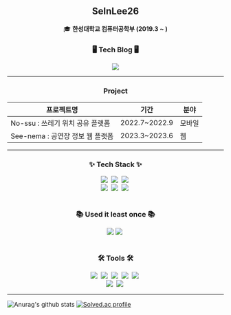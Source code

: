 <div align="center">
  <!--타이틀 부분-->
<div align="center" width="200">
  <div>
    <h2>SeInLee26</h2>
  🎓 <b>한성대학교 컴퓨터공학부 (2019.3 ~ )</b> <br/>
  </div>
  <div align="center">
  <h3>🖥️ Tech Blog 🖥️</h3>
  <img src="https://img.shields.io/badge/Velog-20C997.svg?style=for-the-badge&logo=velog&logoColor=ffffff" />
  <hr/>
  </div>
  <h3 align="center">Project</h3>
  
  |프로젝트명|기간|분야|
  |---|---|---|
  |No-ssu : 쓰레기 위치 공유 플랫폼|2022.7~2022.9|모바일|
  |See-nema : 공연장 정보 웹 플랫폼|2023.3~2023.6|웹|
</div>
<hr/>

<!--내용 부분-->
<h3 align="center">✨ Tech Stack ✨</h3>
<div align="center">
  <img src="https://img.shields.io/badge/react-20232a.svg?style=for-the-badge&logo=react&logoColor=61DAFB" />&nbsp
  <img src="https://img.shields.io/badge/javascript-F7DF1E.svg?style=for-the-badge&logo=javascript&logoColor=20232a" />&nbsp
  <img src="https://img.shields.io/badge/html5-E34F26.svg?style=for-the-badge&logo=html5&logoColor=white" />&nbsp
</div>

<div align="center">
  <img src="https://img.shields.io/badge/styled--components-DB7093?style=for-the-badge&logo=styled-components&logoColor=ffd35b" />&nbsp
  <img src="https://img.shields.io/badge/css3-1572B6.svg?style=for-the-badge&logo=css3&logoColor=white" />&nbsp
  <img src="https://img.shields.io/badge/mysql-4479A1.svg?style=for-the-badge&logo=html5&logoColor=white" />&nbsp
</div>
</div>

<br>

<h3 align="center">📚 Used it least once 📚</h3>
<div align="center">
  <img src="https://img.shields.io/badge/Arduino-00878F.svg?style=for-the-badge&logo=arduino&logoColor=ffffff" />
  <img src="https://img.shields.io/badge/Unity-000000.svg?style=for-the-badge&logo=Unity&logoColor=ffffff" />&nbsp
</div>

<br>

<h3 align="center">🛠 Tools 🛠</h3>
<div align="center">
  <img src="https://img.shields.io/badge/git-F05032.svg?style=for-the-badge&logo=git&logoColor=white" />&nbsp
  <img src="https://img.shields.io/badge/github-181717.svg?style=for-the-badge&logo=github&logoColor=white" />&nbsp
  <img src="https://img.shields.io/badge/Notion-F3F3F3.svg?style=for-the-badge&logo=notion&logoColor=black" />&nbsp
  <img src="https://img.shields.io/badge/adobe%20photoshop-08253c.svg?style=for-the-badge&logo=adobe%20photoshop&logoColor=37abff" />&nbsp
  <img src="https://img.shields.io/badge/figma-f24e1e.svg?style=for-the-badge&logo=Figma&logoColor=ffffff" />&nbsp
</div>
<div align="center">
  <img src="https://img.shields.io/badge/VSCode-2C2C32.svg?style=for-the-badge&logo=visual-studio-code&logoColor=22ABF3" />&nbsp
  <img src="https://img.shields.io/badge/eclipse-2c2255?style=for-the-badge&logo=eclipse-ide&logoColor=ffffff" />&nbsp
</div>    
</div>
</div>

<hr/>

![Anurag's github stats](https://github-readme-stats.vercel.app/api?username=SeInLee26&show_icons=true&theme=radical)
[![Solved.ac profile](http://mazassumnida.wtf/api/generate_badge?boj=kelly0469)](https://solved.ac/kelly0469)
